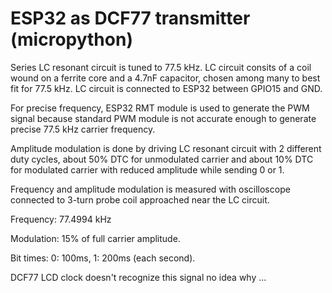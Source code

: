# ESP32 as DCF77 transmitter (micropython)

Series LC resonant circuit is tuned to 77.5 kHz.
LC circuit consits of a coil wound on a ferrite core
and a 4.7nF capacitor, chosen among many to best fit
for 77.5 kHz.
LC circuit is connected to ESP32 between
GPIO15 and GND.

For precise frequency, ESP32 RMT module is used to
generate the PWM signal because standard PWM module is not
accurate enough to generate precise 77.5 kHz carrier frequency.

Amplitude modulation is done by driving LC resonant
circuit with 2 different duty cycles, about 50% DTC
for unmodulated carrier and about 10% DTC for modulated
carrier with reduced amplitude while sending 0 or 1.

Frequency and amplitude modulation is measured with oscilloscope
connected to 3-turn probe coil approached near the LC circuit.

Frequency: 77.4994 kHz

Modulation: 15% of full carrier amplitude.

Bit times: 0: 100ms, 1: 200ms (each second).

DCF77 LCD clock doesn't recognize this signal
no idea why ...
